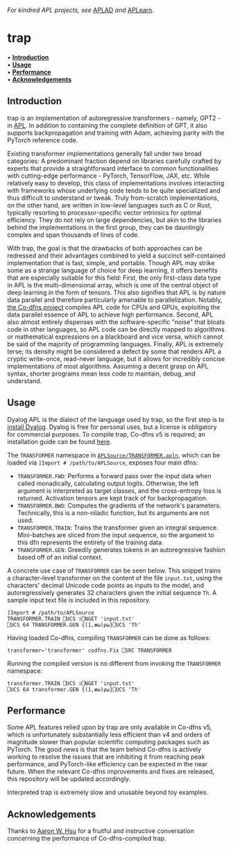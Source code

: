 _For kindred APL projects, see_ [APLAD](https://github.com/BobMcDear/ada) _and_ [APLearn](https://github.com/BobMcDear/aplearn).

# trap

• **[Introduction](#introduction)**<br>
• **[Usage](#usage)**<br>
• **[Performance](#performance)**<br>
• **[Acknowledgements](#acknowledgements)**<br>

## Introduction

trap is an implementation of autoregressive transformers - namely, GPT2 - in [APL](https://aplwiki.com/). In addition to containing the complete definition of GPT, it also supports backpropagation and training with Adam, achieving parity with the PyTorch reference code.

Existing transformer implementations generally fall under two broad categories: A predominant fraction depend on libraries carefully crafted by experts that provide a straightforward interface to common functionalities with cutting-edge performance - PyTorch, TensorFlow, JAX, etc. While relatively easy to develop, this class of implementations involves interacting with frameworks whose underlying code tends to be quite specialized and thus difficult to understand or tweak. Truly from-scratch implementations, on the other hand, are written in low-level languages such as C or Rust, typically resorting to processor-specific vector intrinsics for optimal efficiency. They do not rely on large dependencies, but akin to the libraries behind the implementations in the first group, they can be dauntingly complex and span thousands of lines of code.

With trap, the goal is that the drawbacks of both approaches can be redressed and their advantages combined to yield a succinct self-contained implementation that is fast, simple, and portable. Though APL may strike some as a strange language of choice for deep learning, it offers benefits that are especially suitable for this field: First, the only first-class data type in APL is the multi-dimensional array, which is one of the central object of deep learning in the form of tensors. This also signifies that APL is by nature data parallel and therefore particularly amenable to parallelization. Notably, [the Co-dfns project](https://github.com/Co-dfns/Co-dfns) compiles APL code for CPUs and GPUs, exploiting the data parallel essence of APL to achieve high performance. Second, APL also almost entirely dispenses with the software-specific "noise" that bloats code in other languages, so APL code can be directly mapped to algorithms or mathematical expressions on a blackboard and vice versa, which cannot be said of the majority of programming languages. Finally, APL is extremely terse; its density might be considered a defect by some that renders APL a cryptic write-once, read-never language, but it allows for incredibly concise implementations of most algorithms. Assuming a decent grasp on APL syntax, shorter programs mean less code to maintain, debug, and understand.

## Usage

Dyalog APL is the dialect of the language used by trap, so the first step is to [install Dyalog](https://www.dyalog.com/download-zone.htm). Dyalog is free for personal uses, but a license is obligatory for commercial purposes. To compile trap, Co-dfns v5 is required; an installation guide can be found [here](https://github.com/Co-dfns/Co-dfns/blob/master/docs/INSTALL.md).

The ```TRANSFORMER``` namespace in [```APLSource/TRANSFORMER.apln```](https://github.com/BobMcDear/trap/blob/main/APLSource/TRANSFORMER.apln), which can be loaded via ```]Import # /path/to/APLSource```, exposes four main dfns:

* ```TRANSFORMER.FWD```: Performs a forward pass over the input data when called monadically, calculating output logits. Otherwise, the left argument is interpreted as target classes, and the cross-entropy loss is returned. Activation tensors are kept track of for backpropagation.
* ```TRANSFORMER.BWD```: Computes the gradients of the network's parameters. Technically, this is a non-niladic function, but its arguments are not used.
* ```TRANSFORMER.TRAIN```: Trains the transformer given an integral sequence. Mini-batches are sliced from the input sequence, so the argument to this dfn represents the entirety of the training data.
* ```TRANSFORMER.GEN```: Greedily generates tokens in an autoregressive fashion based off of an initial context.

A concrete use case of ```TRANSFORMER``` can be seen below. This snippet trains a character-level transformer on the content of the file ```input.txt```, using the characters' decimal Unicode code points as inputs to the model, and autoregressively generates 32 characters given the initial sequence ```Th```. A sample input text file is included in this repository.

```apl
]Import # /path/to/APLSource
TRANSFORMER.TRAIN ⎕UCS ⊃⎕NGET 'input.txt'
⎕UCS 64 TRANSFORMER.GEN {(1,≢⍵)⍴⍵}⎕UCS 'Th'
```

Having loaded Co-dfns, compiling ```TRANSFORMER``` can be done as follows:

```apl
transformer←'transformer' codfns.Fix ⎕SRC TRANSFORMER
```

Running the compiled version is no different from invoking the ```TRANSFORMER``` namespace:

```apl
transformer.TRAIN ⎕UCS ⊃⎕NGET 'input.txt'
⎕UCS 64 transformer.GEN {(1,≢⍵)⍴⍵}⎕UCS 'Th'
```

## Performance

Some APL features relied upon by trap are only available in Co-dfns v5, which is unfortunately substantially less efficient than v4 and orders of magnitude slower than popular scientific computing packages such as PyTorch. The good news is that the team behind Co-dfns is actively working to resolve the issues that are inhibiting it from reaching peak performance, and PyTorch-like efficiency can be expected in the near future. When the relevant Co-dfns improvements and fixes are released, this repository will be updated accordingly.

Interpreted trap is extremely slow and unusable beyond toy examples.

## Acknowledgements
Thanks to [Aaron W. Hsu](https://github.com/arcfide) for a fruitful and instructive conversation concerning the performance of Co-dfns-compiled trap.
